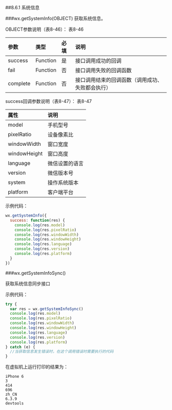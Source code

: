 ##8.6.1 系统信息

###wx.getSystemInfo(OBJECT)
获取系统信息。

OBJECT参数说明（表8-46）：
表8-46

|参数	|类型	|必填	|说明|
| :--- | :--- | :--- | :--- |
|success	|Function	|是	|接口调用成功的回调|
|fail	|Function	|否	|接口调用失败的回调函数|
|complete	|Function	|否	|接口调用结束的回调函数（调用成功、失败都会执行）|

success回调参数说明（表8-47）：
表8-47

|属性	|说明|
| :--- | :--- |
|model|	手机型号|
|pixelRatio|	设备像素比|
|windowWidth|	窗口宽度|
|windowHeight|	窗口高度|
|language|	微信设置的语言|
|version	|微信版本号|
|system	|操作系统版本|
|platform|	客户端平台|

示例代码：
```js
wx.getSystemInfo({
  success: function(res) {
    console.log(res.model)
    console.log(res.pixelRatio)
    console.log(res.windowWidth)
    console.log(res.windowHeight)
    console.log(res.language)
    console.log(res.version)
    console.log(res.platform)
  }
})
```
###wx.getSystemInfoSync()

获取系统信息同步接口

示例代码：
```js
try {
  var res = wx.getSystemInfoSync()
  console.log(res.model)
  console.log(res.pixelRatio)
  console.log(res.windowWidth)
  console.log(res.windowHeight)
  console.log(res.language)
  console.log(res.version)
  console.log(res.platform)
} catch (e) {
  //当获取信息发生错误时，在这个调用错误时需要执行的代码
}
```
在虚拟机上运行打印的结果为：

```
iPhone 6
3
414
696
zh_CN
6.3.9
devtools
```